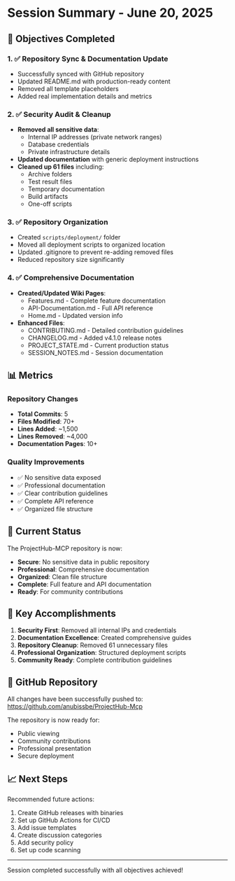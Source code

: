 # Session Summary - June 20, 2025

## 🎯 Objectives Completed

### 1. ✅ Repository Sync & Documentation Update
- Successfully synced with GitHub repository
- Updated README.md with production-ready content
- Removed all template placeholders
- Added real implementation details and metrics

### 2. ✅ Security Audit & Cleanup
- **Removed all sensitive data**:
  - Internal IP addresses (private network ranges)
  - Database credentials
  - Private infrastructure details
- **Updated documentation** with generic deployment instructions
- **Cleaned up 61 files** including:
  - Archive folders
  - Test result files
  - Temporary documentation
  - Build artifacts
  - One-off scripts

### 3. ✅ Repository Organization
- Created `scripts/deployment/` folder
- Moved all deployment scripts to organized location
- Updated .gitignore to prevent re-adding removed files
- Reduced repository size significantly

### 4. ✅ Comprehensive Documentation
- **Created/Updated Wiki Pages**:
  - Features.md - Complete feature documentation
  - API-Documentation.md - Full API reference
  - Home.md - Updated version info
- **Enhanced Files**:
  - CONTRIBUTING.md - Detailed contribution guidelines
  - CHANGELOG.md - Added v4.1.0 release notes
  - PROJECT_STATE.md - Current production status
  - SESSION_NOTES.md - Session documentation

## 📊 Metrics

### Repository Changes
- **Total Commits**: 5
- **Files Modified**: 70+
- **Lines Added**: ~1,500
- **Lines Removed**: ~4,000
- **Documentation Pages**: 10+

### Quality Improvements
- ✅ No sensitive data exposed
- ✅ Professional documentation
- ✅ Clear contribution guidelines
- ✅ Complete API reference
- ✅ Organized file structure

## 🚀 Current Status

The ProjectHub-MCP repository is now:
- **Secure**: No sensitive data in public repository
- **Professional**: Comprehensive documentation
- **Organized**: Clean file structure
- **Complete**: Full feature and API documentation
- **Ready**: For community contributions

## 📝 Key Accomplishments

1. **Security First**: Removed all internal IPs and credentials
2. **Documentation Excellence**: Created comprehensive guides
3. **Repository Cleanup**: Removed 61 unnecessary files
4. **Professional Organization**: Structured deployment scripts
5. **Community Ready**: Complete contribution guidelines

## 🔗 GitHub Repository

All changes have been successfully pushed to:
https://github.com/anubissbe/ProjectHub-Mcp

The repository is now ready for:
- Public viewing
- Community contributions
- Professional presentation
- Secure deployment

## 📈 Next Steps

Recommended future actions:
1. Create GitHub releases with binaries
2. Set up GitHub Actions for CI/CD
3. Add issue templates
4. Create discussion categories
5. Add security policy
6. Set up code scanning

---

Session completed successfully with all objectives achieved!